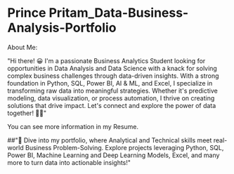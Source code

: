 # Prince Pritam_Data-Business-Analysis-Portfolio
About Me:

"Hi there! 😀 I'm a passionate Business Analytics Student looking for opportunities in Data Analysis and Data Science with a knack for solving complex business challenges through data-driven insights. With a strong foundation in Python, SQL, Power BI, AI & ML, and Excel, I specialize in transforming raw data into meaningful strategies. Whether it's predictive modeling, data visualization, or process automation, I thrive on creating solutions that drive impact. Let's connect and explore the power of data together! 🤜🤛"

You can see more information in my Resume.


##"🚀 Dive into my portfolio, where Analytical and Technical skills meet real-world Business Problem-Solving. Explore projects leveraging Python, SQL, Power BI, Machine Learning and Deep Learning Models, Excel, and many more to turn data into actionable insights!"

